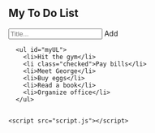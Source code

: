 <!DOCTYPE html>
<html lang="en">
<head>
    <meta charset="UTF-8">
    <meta name="viewport" content="width=device-width, initial-scale=1.0">
    <title>To-Do App</title>
    <link rel="stylesheet" href="style.css">
</head>
<body>
    <div id="myDIV" class="header">
        <h2>My To Do List</h2>
        <input type="text" id="myInput" placeholder="Title...">
        <span onclick="newElement()" class="addBtn">Add</span>
      </div>
      
      <ul id="myUL">
        <li>Hit the gym</li>
        <li class="checked">Pay bills</li>
        <li>Meet George</li>
        <li>Buy eggs</li>
        <li>Read a book</li>
        <li>Organize office</li>
      </ul>

      
	<script src="script.js"></script> 
</body>
</html>
